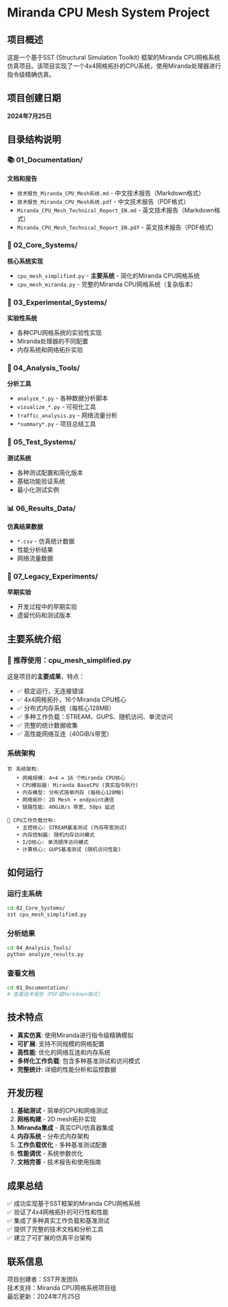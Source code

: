 # Miranda CPU Mesh System Project

## 项目概述
这是一个基于SST (Structural Simulation Toolkit) 框架的Miranda CPU网格系统仿真项目。该项目实现了一个4x4网格拓扑的CPU系统，使用Miranda处理器进行指令级精确仿真。

## 项目创建日期
**2024年7月25日**

## 目录结构说明

### 📚 01_Documentation/
**文档和报告**
- `技术报告_Miranda_CPU_Mesh系统.md` - 中文技术报告（Markdown格式）
- `技术报告_Miranda_CPU_Mesh系统.pdf` - 中文技术报告（PDF格式）
- `Miranda_CPU_Mesh_Technical_Report_EN.md` - 英文技术报告（Markdown格式）
- `Miranda_CPU_Mesh_Technical_Report_EN.pdf` - 英文技术报告（PDF格式）

### 🚀 02_Core_Systems/
**核心系统实现**
- `cpu_mesh_simplified.py` - **主要系统** - 简化的Miranda CPU网格系统
- `cpu_mesh_miranda.py` - 完整的Miranda CPU网格系统（复杂版本）

### 🔬 03_Experimental_Systems/
**实验性系统**
- 各种CPU网格系统的实验性实现
- Miranda处理器的不同配置
- 内存系统和网络拓扑实验

### 🔧 04_Analysis_Tools/
**分析工具**
- `analyze_*.py` - 各种数据分析脚本
- `visualize_*.py` - 可视化工具
- `traffic_analysis.py` - 网络流量分析
- `*summary*.py` - 项目总结工具

### 🧪 05_Test_Systems/
**测试系统**
- 各种测试配置和简化版本
- 基础功能验证系统
- 最小化测试实例

### 📊 06_Results_Data/
**仿真结果数据**
- `*.csv` - 仿真统计数据
- 性能分析结果
- 网络流量数据

### 📁 07_Legacy_Experiments/
**早期实验**
- 开发过程中的早期实验
- 遗留代码和测试版本

## 主要系统介绍

### 🎯 推荐使用：cpu_mesh_simplified.py
这是项目的**主要成果**，特点：
- ✅ 稳定运行，无连接错误
- ✅ 4x4网格拓扑，16个Miranda CPU核心
- ✅ 分布式内存系统（每核心128MB）
- ✅ 多种工作负载：STREAM、GUPS、随机访问、单流访问
- ✅ 完整的统计数据收集
- ✅ 高性能网络互连（40GiB/s带宽）

### 系统架构
```
🏗️ 系统架构:
   • 网格规模: 4×4 = 16 个Miranda CPU核心
   • CPU模拟器: Miranda BaseCPU (真实指令执行)
   • 内存模型: 分布式简单内存 (每核心128MB)
   • 网络拓扑: 2D Mesh + endpoint通信
   • 链路性能: 40GiB/s 带宽, 50ps 延迟

🧠 CPU工作负载分布:
   • 主控核心: STREAM基准测试 (内存带宽测试)
   • 内存控制器: 随机内存访问模式
   • I/O核心: 单流顺序访问模式
   • 计算核心: GUPS基准测试 (随机访问性能)
```

## 如何运行

### 运行主系统
```bash
cd 02_Core_Systems/
sst cpu_mesh_simplified.py
```

### 分析结果
```bash
cd 04_Analysis_Tools/
python analyze_results.py
```

### 查看文档
```bash
cd 01_Documentation/
# 查看技术报告（PDF或Markdown格式）
```

## 技术特点

- **真实仿真**: 使用Miranda进行指令级精确模拟
- **可扩展**: 支持不同规模的网格配置
- **高性能**: 优化的网络互连和内存系统
- **多样化工作负载**: 包含多种基准测试和访问模式
- **完整统计**: 详细的性能分析和监控数据

## 开发历程

1. **基础测试** - 简单的CPU和网络测试
2. **网格构建** - 2D mesh拓扑实现
3. **Miranda集成** - 真实CPU仿真器集成
4. **内存系统** - 分布式内存架构
5. **工作负载优化** - 多种基准测试配置
6. **性能调优** - 系统参数优化
7. **文档完善** - 技术报告和使用指南

## 成果总结

✅ 成功实现基于SST框架的Miranda CPU网格系统  
✅ 验证了4x4网格拓扑的可行性和性能  
✅ 集成了多种真实工作负载和基准测试  
✅ 提供了完整的技术文档和分析工具  
✅ 建立了可扩展的仿真平台架构  

## 联系信息
项目创建者：SST开发团队  
技术支持：Miranda CPU网格系统项目组  
最后更新：2024年7月25日
